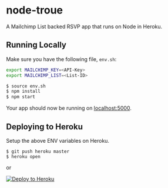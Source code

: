 # node-troue

A Mailchimp List backed RSVP app that runs on Node in Heroku.

## Running Locally

Make sure you have the following file, `env.sh`:

```sh
export MAILCHIMP_KEY=<API-Key>
export MAILCHIMP_LIST=<List-ID>
```

```sh
$ source env.sh
$ npm install
$ npm start
```

Your app should now be running on [localhost:5000](http://localhost:5000/).

## Deploying to Heroku

Setup the above ENV variables on Heroku.

```
$ git push heroku master
$ heroku open
```
or

[![Deploy to Heroku](https://www.herokucdn.com/deploy/button.png)](https://heroku.com/deploy)

